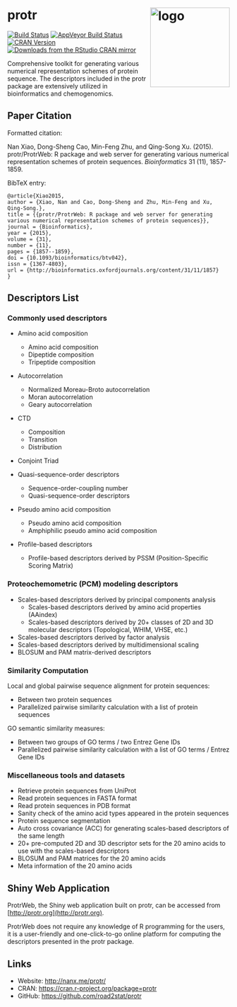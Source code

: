 # protr  <a href="http://nanx.me/protr/"><img src="http://nanx.me/images/project-protr.png" align="right" alt="logo" height="180" width="180" /></a>

[![Build Status](https://travis-ci.org/road2stat/protr.svg?branch=master)](https://travis-ci.org/road2stat/protr)
[![AppVeyor Build Status](https://ci.appveyor.com/api/projects/status/github/road2stat/protr?branch=master&svg=true)](https://ci.appveyor.com/project/road2stat/protr)
[![CRAN Version](http://www.r-pkg.org/badges/version/protr)](https://cran.r-project.org/package=protr)
[![Downloads from the RStudio CRAN mirror](http://cranlogs.r-pkg.org/badges/protr)](http://cranlogs.r-pkg.org/badges/protr)

Comprehensive toolkit for generating various numerical representation schemes of protein sequence. The descriptors included in the protr package are extensively utilized in bioinformatics and chemogenomics.

## Paper Citation

Formatted citation:

Nan Xiao, Dong-Sheng Cao, Min-Feng Zhu, and Qing-Song Xu. (2015). protr/ProtrWeb: R package and web server for generating various numerical representation schemes of protein sequences. _Bioinformatics_ 31 (11), 1857-1859.

BibTeX entry:

```
@article{Xiao2015,
author = {Xiao, Nan and Cao, Dong-Sheng and Zhu, Min-Feng and Xu, Qing-Song.},
title = {{protr/ProtrWeb: R package and web server for generating various numerical representation schemes of protein sequences}},
journal = {Bioinformatics},
year = {2015},
volume = {31},
number = {11},
pages = {1857--1859},
doi = {10.1093/bioinformatics/btv042},
issn = {1367-4803},
url = {http://bioinformatics.oxfordjournals.org/content/31/11/1857}
}
```

## Descriptors List

### Commonly used descriptors

  * Amino acid composition
    * Amino acid composition
    * Dipeptide composition
    * Tripeptide composition

  * Autocorrelation
    * Normalized Moreau-Broto autocorrelation
    * Moran autocorrelation
    * Geary autocorrelation

  * CTD
    * Composition
    * Transition
    * Distribution

  * Conjoint Triad

  * Quasi-sequence-order descriptors
    * Sequence-order-coupling number
    * Quasi-sequence-order descriptors

  * Pseudo amino acid composition
    * Pseudo amino acid composition
    * Amphiphilic pseudo amino acid composition

  * Profile-based descriptors
    * Profile-based descriptors derived by PSSM (Position-Specific Scoring Matrix)

### Proteochemometric (PCM) modeling descriptors

  * Scales-based descriptors derived by principal components analysis
    * Scales-based descriptors derived by amino acid properties (AAindex)
    * Scales-based descriptors derived by 20+ classes of 2D and 3D molecular descriptors (Topological, WHIM, VHSE, etc.)
  * Scales-based descriptors derived by factor analysis
  * Scales-based descriptors derived by multidimensional scaling
  * BLOSUM and PAM matrix-derived descriptors

### Similarity Computation

Local and global pairwise sequence alignment for protein sequences:

  * Between two protein sequences
  * Parallelized pairwise similarity calculation with a list of protein sequences

GO semantic similarity measures:

  * Between two groups of GO terms / two Entrez Gene IDs
  * Parallelized pairwise similarity calculation with a list of GO terms / Entrez Gene IDs

### Miscellaneous tools and datasets

  * Retrieve protein sequences from UniProt
  * Read protein sequences in FASTA format
  * Read protein sequences in PDB format
  * Sanity check of the amino acid types appeared in the protein sequences
  * Protein sequence segmentation
  * Auto cross covariance (ACC) for generating scales-based descriptors of the same length
  * 20+ pre-computed 2D and 3D descriptor sets for the 20 amino acids to use with the scales-based descriptors
  * BLOSUM and PAM matrices for the 20 amino acids
  * Meta information of the 20 amino acids

## Shiny Web Application

ProtrWeb, the Shiny web application built on protr, can be accessed from [http://protr.org](http://protr.org).

ProtrWeb does not require any knowledge of R programming for the users, it is a user-friendly and one-click-to-go online platform for computing the descriptors presented in the protr package.

## Links

  * Website: http://nanx.me/protr/
  * CRAN: https://cran.r-project.org/package=protr
  * GitHub: https://github.com/road2stat/protr
